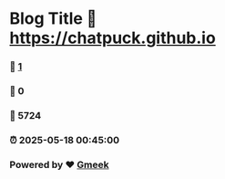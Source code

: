 # Blog Title :link: https://chatpuck.github.io 
### :page_facing_up: [1](https://chatpuck.github.io/tag.html) 
### :speech_balloon: 0 
### :hibiscus: 5724 
### :alarm_clock: 2025-05-18 00:45:00 
### Powered by :heart: [Gmeek](https://github.com/Meekdai/Gmeek)
